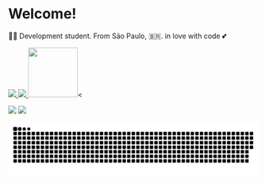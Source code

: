 # Welcome!
👩‍💻  Development student.
From São Paulo, 🇧🇷.
in love with code  💕

<div>
  <a href="https://github.com/GabrielaAssis96">
  <img height="180em" src="https://github-readme-stats.vercel.app/api?username=gabrielaassis96&show_icons=true&theme=jolly&include_all_commits=true&count_private=true"/>
  <img height="180em" src="https://github-readme-stats.vercel.app/api/top-langs/?username=gabrielaassis96&layout=compact&langs_count=7&theme=jolly"/>
  <img align="right" alt="" src="<a href=""><img src="https://i.picasion.com/pic91/9f260d24847753eda8adfccaaceaf484.gif" width="100" height="100" border="0" alt="" /></a><
</div>
  
  
  <div> 
  
  <a href = "mailto:gabrielaassis96@gmail.com"><img src="https://img.shields.io/badge/-Gmail-%23333?style=for-the-badge&logo=gmail&logoColor=white" target="_blank"></a>
  <a href="https://www.linkedin.com/in/gabrielaassis96/" target="_blank"><img src="https://img.shields.io/badge/-LinkedIn-%230077B5?style=for-the-badge&logo=linkedin&logoColor=white" target="_blank"></a> 
 
  ![Snake animation](https://github.com/gabrielaassis96/gabrielaassis96/blob/output/github-contribution-grid-snake.svg)
 
</div>
